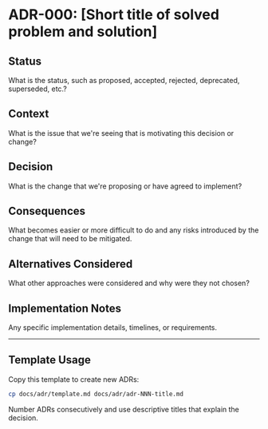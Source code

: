 # ADR-000: [Short title of solved problem and solution]

## Status

What is the status, such as proposed, accepted, rejected, deprecated, superseded, etc.?

## Context

What is the issue that we're seeing that is motivating this decision or change?

## Decision

What is the change that we're proposing or have agreed to implement?

## Consequences

What becomes easier or more difficult to do and any risks introduced by the change that will need to be mitigated.

## Alternatives Considered

What other approaches were considered and why were they not chosen?

## Implementation Notes

Any specific implementation details, timelines, or requirements.

---

## Template Usage

Copy this template to create new ADRs:
```bash
cp docs/adr/template.md docs/adr/adr-NNN-title.md
```

Number ADRs consecutively and use descriptive titles that explain the decision.